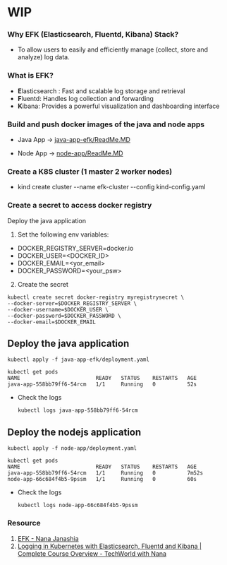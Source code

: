 # WIP

### Why EFK (Elasticsearch, Fluentd, Kibana) Stack?

- To allow users to easily and efficiently manage (collect, store and analyze) log data.

### What is EFK?

- **E**lasticsearch : Fast and scalable log storage and retrieval
- **F**luentd: Handles log collection and forwarding
- **K**ibana:  Provides a powerful visualization and dashboarding interface

### Build and push docker images of the java and node apps

- Java App -> [java-app-efk/ReadMe.MD](java-app-efk/ReadMe.MD)

- Node App -> [node-app/ReadMe.MD](node-app/ReadMe.MD)

### Create a K8S cluster (1 master 2 worker nodes)

- kind create cluster --name efk-cluster --config kind-config.yaml

### Create a secret to access docker registry
Deploy the java application
1. Set the following env variables:
  - DOCKER_REGISTRY_SERVER=docker.io
  - DOCKER_USER=<DOCKER_ID>
  - DOCKER_EMAIL=<yor_email>
  - DOCKER_PASSWORD=<your_psw>

2. Create the secret

```
kubectl create secret docker-registry myregistrysecret \
--docker-server=$DOCKER_REGISTRY_SERVER \
--docker-username=$DOCKER_USER \
--docker-password=$DOCKER_PASSWORD \
--docker-email=$DOCKER_EMAIL 
```

## Deploy the java application

```kubectl apply -f java-app-efk/deployment.yaml```

```
kubectl get pods
NAME                        READY   STATUS    RESTARTS   AGE
java-app-558bb79ff6-54rcm   1/1     Running   0          52s
```

- Check the logs

   ```kubectl logs java-app-558bb79ff6-54rcm```

## Deploy the nodejs application

```kubectl apply -f node-app/deployment.yaml```   

```
kubectl get pods
NAME                        READY   STATUS    RESTARTS   AGE
java-app-558bb79ff6-54rcm   1/1     Running   0          7m52s
node-app-66c684f4b5-9pssm   1/1     Running   0          60s
```

- Check the logs

   ```kubectl logs node-app-66c684f4b5-9pssm```

### Resource
1. [EFK - Nana Janashia](https://gitlab.com/nanuchi/efk-course-commands)
2. [Logging in Kubernetes with Elasticsearch, Fluentd and Kibana | Complete Course Overview - TechWorld with Nana](https://www.youtube.com/watch?v=I5c8Pfg2tys)